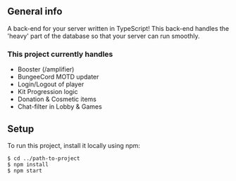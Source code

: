 ## General info
A back-end for your server written in TypeScript! This back-end handles 
the 'heavy' part of the database so that your server can run smoothly.
### This project currently handles
* Booster (/amplifier)
* BungeeCord MOTD updater
* Login/Logout of player
* Kit Progression logic
* Donation & Cosmetic items
* Chat-filter in Lobby & Games

## Setup
To run this project, install it locally using npm:
```
$ cd ../path-to-project
$ npm install
$ npm start
```